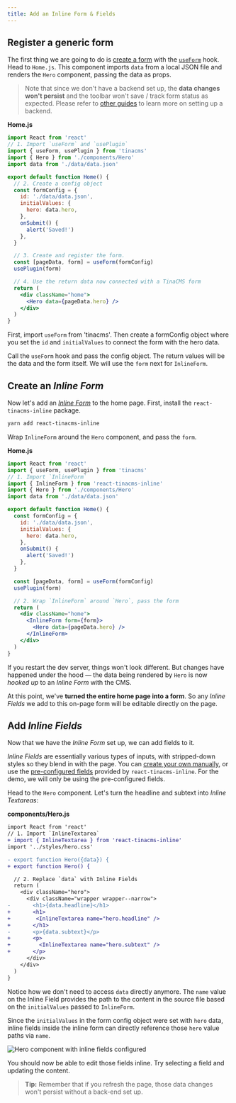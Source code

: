 ```yaml
---
title: Add an Inline Form & Fields
---
```


## Register a generic form

The first thing we are going to do is [create a form](https://tinacms.org/docs/inline-editing) with the [`useForm`](https://tinacms.org/docs/forms#creating-forms-in-react) hook. Head to `Home.js`. This component imports `data` from a local JSON file and renders the `Hero` component, passing the data as props.

> Note that since we don't have a backend set up, the **data changes won't persist** and the toolbar won't save / track form status as expected. Please refer to [other guides](https://tinacms.org/guides/) to learn more on setting up a backend.

**Home.js**

```jsx
import React from 'react'
// 1. Import `useForm` and `usePlugin`
import { useForm, usePlugin } from 'tinacms'
import { Hero } from './components/Hero'
import data from './data/data.json'

export default function Home() {
  // 2. Create a config object
  const formConfig = {
    id: './data/data.json',
    initialValues: {
      hero: data.hero,
    },
    onSubmit() {
      alert('Saved!')
    },
  }

  // 3. Create and register the form.
  const [pageData, form] = useForm(formConfig)
  usePlugin(form)

  // 4. Use the return data now connected with a TinaCMS form
  return (
    <div className="home">
      <Hero data={pageData.hero} />
    </div>
  )
}
```

First, import `useForm` from 'tinacms'. Then create a formConfig object where you set the `id` and `initialValues` to connect the form with the hero data.

Call the `useForm` hook and pass the config object. The return values will be the data and the form itself. We will use the `form` next for `InlineForm`.

## Create an _Inline Form_

Now let's add an [_Inline Form_](https://tinacms.org/docs/inline-editing) to the home page. First, install the `react-tinacms-inline` package.

```bash
yarn add react-tinacms-inline
```

Wrap `InlineForm` around the `Hero` component, and pass the `form`.

**Home.js**

```jsx
import React from 'react'
import { useForm, usePlugin } from 'tinacms'
// 1. Import `InlineForm`
import { InlineForm } from 'react-tinacms-inline'
import { Hero } from './components/Hero'
import data from './data/data.json'

export default function Home() {
  const formConfig = {
    id: './data/data.json',
    initialValues: {
      hero: data.hero,
    },
    onSubmit() {
      alert('Saved!')
    },
  }

  const [pageData, form] = useForm(formConfig)
  usePlugin(form)

  // 2. Wrap `InlineForm` around `Hero`, pass the form
  return (
    <div className="home">
      <InlineForm form={form}>
        <Hero data={pageData.hero} />
      </InlineForm>
    </div>
  )
}
```

If you restart the dev server, things won't look different. But changes have happened under the hood — the data being rendered by `Hero` is now _hooked up_ to an _Inline Form_ with the CMS.

At this point, we've **turned the entire home page into a form**. So any _Inline Fields_ we add to this on-page form will be editable directly on the page.

## Add _Inline Fields_

Now that we have the _Inline Form_ set up, we can add fields to it.

_Inline Fields_ are essentially various types of inputs, with stripped-down styles so they blend in with the page. You can [create your own manually](https://tinacms.org/docs/inline-editing#adding-inline-editing-with-inlineform), or use the [pre-configured fields](https://tinacms.org/docs/inline-editing#using-pre-configured-inline-fields) provided by `react-tinacms-inline`. For the demo, we will only be using the pre-configured fields.

Head to the `Hero` component. Let's turn the headline and subtext into _Inline Textareas_:

**components/Hero.js**

```diff
import React from 'react'
// 1. Import `InlineTextarea`
+ import { InlineTextarea } from 'react-tinacms-inline'
import '../styles/hero.css'

- export function Hero({data}) {
+ export function Hero() {

  // 2. Replace `data` with Inline Fields
  return (
    <div className="hero">
      <div className="wrapper wrapper--narrow">
-       <h1>{data.headline}</h1>
+       <h1>
+        <InlineTextarea name="hero.headline" />
+       </h1>
-       <p>{data.subtext}</p>
+       <p>
+         <InlineTextarea name="hero.subtext" />
+       </p>
      </div>
    </div>
  )
}
```

Notice how we don't need to access `data` directly anymore. The `name` value on the Inline Field provides the path to the content in the source file based on the `initialValues` passed to `InlineForm`.

Since the `initialValues` in the form config object were set with `hero` data, inline fields inside the inline form can directly reference those `hero` value paths via `name`.

![Hero component with inline fields configured](/img/inline-editing-guide/step4-inline-fields.png)

You should now be able to edit those fields inline. Try selecting a field and updating the content.

> **Tip:** Remember that if you refresh the page, those data changes won't persist without a back-end set up.
